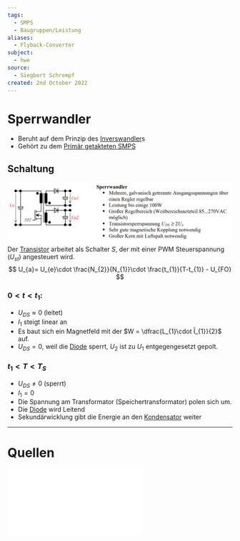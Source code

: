 ```yaml
---
tags:
  - SMPS
  - Baugruppen/Leistung
aliases:
  - Flyback-Converter
subject:
  - hwe
source:
  - Siegbert Schrempf
created: 2nd October 2022
---
```


# Sperrwandler

- Beruht auf dem Prinzip des [Inverswandler](Inverswandler.md)s
- Gehört zu dem [Primär getakteten SMPS](Primär%20getakteter%20Schaltregler.md)

## Schaltung

![SperrwandlerIMG](../assets/SperrwandlerIMG.png)  
Der [Transistor](../Halbleiter/{MOC}%20Transistor.md) arbeitet als Schalter $S$, der mit einer PWM Steuerspannung ($U_{st}$) angesteuert wird.
$$
U_{a}= U_{e}\cdot \frac{N_{2}}{N_{1}}\cdot \frac{t_{1}}{T-t_{1}} - U_{FO}
$$

### $0<t<t_{1}$:

- $U_{DS}\approx 0$ (leitet)
- $I_{1}$ steigt linear an
- Es baut sich ein Magnetfeld mit der [](../../Elektrodynamik/Induktivitäten.md#Induktivitäten%20als%20Bauelemente%20Leistungselektronischen%20Schaltungen|Energie) $W = \dfrac{L_{1}\cdot Î_{1}}{2}$ auf.
- $U_{DS}=0$, weil die [Diode](../Halbleiter/Diode.md) sperrt, $U_{2}$ ist zu $U_{1}$ entgegengesetzt gepolt.

### $t_{1} < T < T_{S}$

- $U_{DS} \neq 0$ (sperrt)
- $I_{1}=0$
- Die Spannung am Transformator (Speichertransformator) polen sich um.
- Die [Diode](../Halbleiter/Diode.md) wird Leitend
- Sekundärwicklung gibt die Energie an den [Kondensator](../../Elektrodynamik/Kapazität.md) weiter

---

# Quellen

![Schaltnetzteile_Schmidt-Walter](../assets/pdf/Schaltnetzteile_Schmidt-Walter.pdf)
